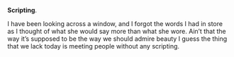 **Scripting**.

I have been looking across a window, and I forgot the words I had in store as I thought of what she would say more than what she wore. Ain’t that the way it’s supposed to be the way we should admire beauty I guess the thing that we lack today is meeting people without any scripting.
